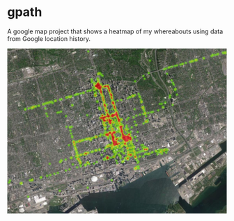 # gpath
A google map project that shows a heatmap of my whereabouts using data from Google location history. 

![Heatmap](/heatmap1.jpeg?raw=true "Heatmap")
